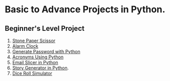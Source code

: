 # Basic to Advance Projects in Python.
## Beginner's Level Project
1. <a href="https://github.com/dubeyshubham786/Python-Projects/tree/main/Stone%20Paper%20Scissor">Stone Paper Scissor</a>
2. <a href="https://github.com/dubeyshubham786/Python-Projects/blob/main/Alarm%20Clock/Alarm_Clock.ipynb">Alarm Clock</a>
3. <a href="https://github.com/dubeyshubham786/Python-Projects/blob/main/Generate%20Password%20with%20Python/Password_Generator.ipynb">Generate Password with Python
4. <a href="https://github.com/dubeyshubham786/Python-Projects/blob/main/Acronyms%20Using%20Python/Creating_Acronyms.ipynb">Acronyms Using Python
5. <a href="https://github.com/dubeyshubham786/Python-Projects/blob/main/Email%20Slicer%20in%20Python/Email_Slicer_With_Python.ipynb">Email Slicer in Python
6. <a href="https://github.com/dubeyshubham786/Python-Projects/blob/main/Story%20Generator/Story_Generator.ipynb">Story Generator in Python</a>.
7. <a href="https://github.com/dubeyshubham786/Python-Projects/blob/main/Dice%20Roll%20Simulator/Dice_Roll_SImulator.ipynb">Dice Roll Simulator
